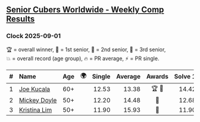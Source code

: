 <style>table {white-space: nowrap;}</style>
<link rel="stylesheet" type="text/css" href="/scw-comp/css/flags.css" />

## [Senior Cubers Worldwide - Weekly Comp Results](/scw-comp/results/)
### Clock 2025-09-01

<span style="white-space: nowrap;">🏆 = overall winner</span>, <span style="white-space: nowrap;">🥇 = 1st senior</span>, <span style="white-space: nowrap;">🥈 = 2nd senior</span>, <span style="white-space: nowrap;">🥉 = 3rd senior</span>, <span style="white-space: nowrap;">💥 = overall record (age group)</span>, <span style="white-space: nowrap;">🔥 = PR average</span>, <span style="white-space: nowrap;">⚡ = PR single</span>.

| # | Name | Age | 🌍 | Single | Average | Awards | Solve 1 | Solve 2 | Solve 3 | Solve 4 | Solve 5 | Video |
| :--: | :-- | :--: | :--: | --: | --: | :--: | --: | --: | --: | --: | --: | :-- |
| 1 | [Joe Kucala](../../persons/joe_kucala/clock.md) | 60+ | <i class="flag flag-US" /> | 12.53 | 13.38 | 🏆 🥇 | 14.42 | 12.87 | 14.04 | 12.53 | 13.24 | [Desktop](https://www.facebook.com/events/1683571982223204/permalink/1685106618736407) / [Mobile](https://m.facebook.com/events/1683571982223204?view=permalink&id=1685106618736407) |
| 2 | [Mickey Doyle](../../persons/mickey_doyle/clock.md) | 50+ | <i class="flag flag-US" /> | 12.20 | 14.48 | 🥈 | 12.68 | DNF | 12.20 | 16.20 | 14.56 | [Desktop](https://www.facebook.com/events/1683571982223204/permalink/1693820224531713) / [Mobile](https://m.facebook.com/events/1683571982223204?view=permalink&id=1693820224531713) |
| 3 | [Kristina Lim](../../persons/kristina_lim/clock.md) | 50+ | <i class="flag flag-US" /> | 11.90 | 15.93 | 🥉 | 11.90 | 15.88 | 16.90 | 16.22 | 15.70 | [Desktop](https://www.facebook.com/events/1683571982223204/permalink/1691487714764964) / [Mobile](https://m.facebook.com/events/1683571982223204?view=permalink&id=1691487714764964) |

<!-- Global site tag (gtag.js) - Google Analytics -->
<script async src="https://www.googletagmanager.com/gtag/js?id=UA-86348435-3"></script>
<script>window.dataLayer = window.dataLayer || []; function gtag() {dataLayer.push(arguments);} gtag('js', new Date()); gtag('config', 'UA-86348435-3');</script>
